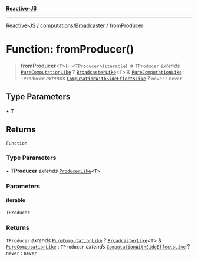 [**Reactive-JS**](../../../README.md)

***

[Reactive-JS](../../../README.md) / [computations/Broadcaster](../README.md) / fromProducer

# Function: fromProducer()

> **fromProducer**\<`T`\>(): \<`TProducer`\>(`iterable`) => `TProducer` *extends* [`PureComputationLike`](../../interfaces/PureComputationLike.md) ? [`BroadcasterLike`](../../interfaces/BroadcasterLike.md)\<`T`\> & [`PureComputationLike`](../../interfaces/PureComputationLike.md) : `TProducer` *extends* [`ComputationWithSideEffectsLike`](../../interfaces/ComputationWithSideEffectsLike.md) ? `never` : `never`

## Type Parameters

• **T**

## Returns

`Function`

### Type Parameters

• **TProducer** *extends* [`ProducerLike`](../../interfaces/ProducerLike.md)\<`T`\>

### Parameters

#### iterable

`TProducer`

### Returns

`TProducer` *extends* [`PureComputationLike`](../../interfaces/PureComputationLike.md) ? [`BroadcasterLike`](../../interfaces/BroadcasterLike.md)\<`T`\> & [`PureComputationLike`](../../interfaces/PureComputationLike.md) : `TProducer` *extends* [`ComputationWithSideEffectsLike`](../../interfaces/ComputationWithSideEffectsLike.md) ? `never` : `never`
